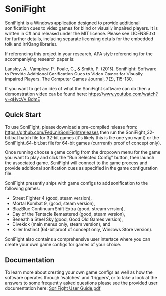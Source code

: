 # SoniFight #

SoniFight is a Windows application designed to provide additional sonification cues to video games for blind or visually impaired players. It is written in C# and released under the MIT license. Please see LICENSE.txt for further details, including separate licensing details for the embedded tolk and irrKlang libraries.

If referencing this project in your research, APA style referencing for the accompaniying research paper is:

Lansley, A., Vamplew, P., Foale, C., & Smith, P. (2018). SoniFight: Software to Provide Additional Sonification Cues to Video Games for Visually Impaired Players. The Computer Games Journal, 7(2), 115-130.

If you want to get an idea of what the SoniFight software can do then a demonstration video can be found here: https://www.youtube.com/watch?v=qHvcVv_BdmE

## Quick Start ##

To use SoniFight, please download a pre-compiled release from: https://github.com/FedUni/SoniFight/releases then run the SoniFight_32-bit.bat batch file for 32-bit games (it's likely this is the one you want) or the SoniFight_64-bit.bat file for 64-bit games (currrently proof of concept only).

Once running choose a game config from the dropdown menu for the game you want to play and click the "Run Selected Config" button, then launch the associated game. SoniFight will connect to the game process and provide additional sonification cues as specified in the game configuration file.

SoniFight presently ships with game configs to add sonification to the following games:
- Street Fighter 4 (good, steam version),
- Mortal Kombat 9, (good, steam version),
- BlazBlue Continuum Shift Extra (good, stream version),
- Day of the Tentacle Remastered (good, steam version),
- Beneath a Steel Sky (good, Good Old Games version),
- Divekick (main menus only, steam version), and
- Killer Instinct (64-bit proof of concept only, Windows Store version).

SoniFight also contains a comprehensive user interface where you can create your own game configs for games of your choice.

## Documentation ##

To learn more about creating your own game configs as well as how the software operates through 'watches' and 'triggers', or to take a look at the answers to some frequently asked questions please see the provided user documentation here: [SoniFight User Guide.pdf](https://github.com/FedUni/SoniFight/blob/master/Documentation/SoniFight_User_Guide.pdf)